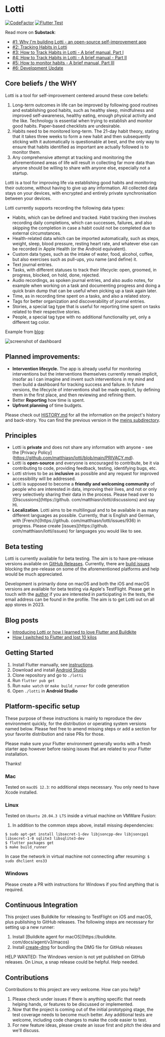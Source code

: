# Lotti

[![CodeFactor](https://www.codefactor.io/repository/github/matthiasn/lotti/badge)](https://www.codefactor.io/repository/github/matthiasn/lotti) [![Flutter Test](https://github.com/matthiasn/lotti/actions/workflows/flutter-test.yml/badge.svg)](https://github.com/matthiasn/lotti/actions/workflows/flutter-test.yml)

Read more on **Substack**:

- [#1: Why I'm building Lotti - an open-source self-improvement app](https://matthiasnehlsen.substack.com/p/why-im-building-lotti-an-open-source)
- [#2: Tracking Habits in Lotti](https://matthiasnehlsen.substack.com/p/tracking-habits-in-lotti)
- [#3: How to Track Habits in Lotti - A brief manual, Part I](https://matthiasnehlsen.substack.com/p/how-to-track-habits-in-lotti)
- [#4: How to Track Habits in Lotti - A brief manual - Part II](https://matthiasnehlsen.substack.com/p/how-to-track-habits-in-lotti-6f3)
- [#5: How to monitor habits - A brief manual, Part III](https://matthiasnehlsen.substack.com/p/5-how-to-monitor-habits)
- [#6: Development Update](https://matthiasnehlsen.substack.com/p/6-development-update)

## Core beliefs / the WHY

Lotti is a tool for self-improvement centered around these core beliefs:

1. Long-term outcomes in life can be improved by following good routines and establishing good 
   habits, such as healthy sleep, mindfulness and improved self-awareness, healthy eating, 
   enough physical activity and the like. Technology is essential when trying to establish and 
   monitor good habits. Paper-based checklists are undesirable.
2. Habits need to be monitored long-term. The 21-day habit theory, stating that it takes three 
   weeks to form a new habit and then subsequently sticking with it automatically is 
   questionable at best, and the only way to ensure that habits identified as important are 
   actually followed is to monitor them.
3. Any comprehensive attempt at tracking and monitoring the aforementioned areas of life 
   will result in collecting far more data than anyone should be willing to share with anyone 
   else, especially not a startup.

Lotti is a tool for improving life via establishing good habits and monitoring their outcome, 
without having to give up any information. All collected data stays on your devices, with 
encrypted and entirely private synchronisation between your devices.

Lotti currently supports recording the following data types:

* Habits, which can be defined and tracked. Habit tracking then involves recording daily 
  completions, which can successes, failures, and also skipping the completion in case a habit 
  could not be completed due to external circumstances.
* Health-related data which can be imported automatically, such as steps, weight, sleep, blood 
  pressure, resting heart rate, and whatever else can be recorded in Apple Health (or the 
  Android equivalent).
* Custom data types, such as the intake of water, food, alcohol, coffee, but also exercises such 
  as pull-ups, you name (and define) it.
* Text journal entries.
* Tasks, with different statuses to track their lifecycle: open, groomed, in progress, blocked, 
  on hold, done, rejected.
* Audio recordings, as spoken journal entries, and also audio notes, for example when working on 
  a task and documenting progress and doing a quick brain dump that can be useful when picking 
  up a task again later.
* Time, as in recording time spent on a tasks, and also a related story.
* Tags for better organization and discoverability of journal entries.
* Stories, a special tag type that is useful for reporting time spent on tasks related to their 
  respective stories.
* People, a special tag type with no additional functionality yet, only a different tag color.

Example from [blog](https://matthiasnehlsen.com/blog/2022/05/15/switched-to-flutter-lost-10-kilos/):

![screenshot of dashboard](https://matthiasnehlsen.com/static/37e205eaf8dd59b7d040395a051204b7/a911b/2022-05-14_charts.jpg "user configured dashboard")


## Planned improvements:

* **Intervention lifecycle.** The app is already useful for monitoring interventions but the 
  interventions themselves currently remain implicit, insofar as I can imagine and invent such 
  interventions in my mind and then build a dashboard for tracking success and failure. In 
  future versions, the lifecycle of interventions shall be made explicit, by defining them in 
  the first place, and then reviewing and refining them.
* Better **Reporting** how time is spent.
* **Upfront planning** of time budgets. 

Please check out [HISTORY.md](https://github.com/matthiasn/lotti/blob/main/docs/HISTORY.md) for 
all the information on the project's history and back-story. You can find the previous version 
in the [meins subdirectory](https://github.com/matthiasn/lotti/tree/main/meins).


## Principles

- Lotti is **private** and does not share any information with anyone - see the [Privacy Policy]
  (https://github.com/matthiasn/lotti/blob/main/PRIVACY.md).
- Lotti is **open-source** and everyone is encouraged to contribute, be it via contributing to 
  code, providing feedback, testing, identifying bugs, etc.
- Lotti strives to be as **inclusive** as possible and any request for improved accessibility 
  will be addressed.
- Lotti is supposed to become a **friendly and welcoming community** of people who are 
  interested in data, improving their lives, and not or only very selectively sharing their data 
  in the process. Please head over to [Discussions](https://github.
  com/matthiasn/lotti/discussions) and say Hi.
- **Localization**. Lotti aims to be multilingual and to be available in as many different 
  languages as possible. Currently, that is English and German, with [French](https://github.
  com/matthiasn/lotti/issues/936) in progress. Please create [issues](https://github.
  com/matthiasn/lotti/issues) for languages you would like to see.

## Beta testing

Lotti is currently available for beta testing. The aim is to have pre-release versions available 
on [GitHub Releases](https://github.com/matthiasn/lotti/releases). Currently, there are 
[build issues](https://github.com/matthiasn/lotti/labels/prerelease%20blocker) blocking the 
pre-release on some of the aforementioned platforms and help would be much appreciated.

Development is primarily done on macOS and both the iOS and macOS versions are available for 
beta testing via Apple's TestFlight. Please get in touch with the [author](https://github.com/matthiasn) if you are interested in participating in the tests, the email address can be 
found in the profile. The aim is to get Lotti out on all app stores in 2023.


## Blog posts

- [Introducing Lotti or how I learned to love Flutter and Buildkite](https://matthiasnehlsen.com/blog/2022/05/05/introducing-lotti/)
- [How I switched to Flutter and lost 10 kilos](https://matthiasnehlsen.com/blog/2022/05/15/switched-to-flutter-lost-10-kilos/)


## Getting Started

1. Install Flutter manually,
   see [instructions](https://docs.flutter.dev/get-started/install).
2. Download and install [Android Studio](https://developer.android.com/studio)
3. Clone repository and go to `./lotti`
4. Run `flutter pub get`
5. Run `make watch` or `make build_runner` for code generation
6. Open `./lotti` in **Android Studio**


## Platform-specific setup

These purpose of these instructions is mainly to reproduce the dev environment
quickly, for the distribution or operating system versions named below. Please
feel free to amend missing steps or add a section for your favorite distribution
and raise PRs for those.

Please make sure your Flutter environment generally works with a fresh starter
app however before raising issues that are related to your Flutter installation.

Thanks!


### Mac

Tested on `macOS 12.3`: no additional steps necessary. You only need to have 
Xcode installed.


### Linux

Tested on `Ubuntu 20.04.3 LTS` inside a virtual machine on VMWare Fusion:

1. In addition to the common steps above, install missing dependencies:

```
$ sudo apt-get install libsecret-1-dev libjsoncpp-dev libjsoncpp1 libsecret-1-0 sqlite3 libsqlite3-dev
$ flutter packages get
$ make build_runner
``` 

In case the network in virtual machine not connecting after
resuming: `$ sudo dhclient ens33`


### Windows

Please create a PR with instructions for Windows if you find anything that is
required.


## Continuous Integration

This project uses Buildkite for releasing to TestFlight on iOS and macOS, 
plus publishing to GitHub releases. The following steps are necessary for 
setting up a new runner:

1) Install [Buildkite agent for macOS](https://buildkite.
   com/docs/agent/v3/macos)
2) Install [create-dmg](https://github.com/sindresorhus/create-dmg) for 
   bundling the DMG file for GitHub releases

HELP WANTED: The Windows version is not yet published on GitHub releases. On Linux, a snap 
release could be helpful. Help needed.


## Contributions

Contributions to this project are very welcome. How can you help?

1. Please check under issues if there is anything specific that needs helping
   hands, or features to be discussed or implemented.
2. Now that the project is coming out of the initial prototyping stage, the test
   coverage needs to become much better. Any additional tests are welcome,
   including code changes to make the code easier to test.
3. For new feature ideas, please create an issue first and pitch the idea and
   we'll discuss.
   
